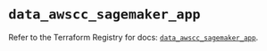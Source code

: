 # `data_awscc_sagemaker_app`

Refer to the Terraform Registry for docs: [`data_awscc_sagemaker_app`](https://registry.terraform.io/providers/hashicorp/awscc/0.70.0/docs/data-sources/sagemaker_app).
